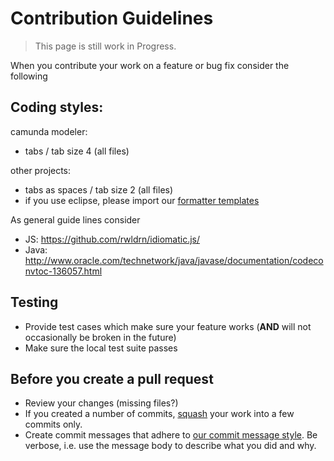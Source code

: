 Contribution Guidelines
=======================

> This page is still work in Progress.

When you contribute your work on a feature or bug fix consider the following

## Coding styles:

camunda modeler:
 * tabs / tab size 4 (all files)
 
other projects: 
 * tabs as spaces / tab size 2 (all files)
 * if you use eclipse, please import our [formatter templates](https://github.com/camunda/camunda-bpm-platform/tree/master/settings/eclipse)

As general guide lines consider
 * JS: https://github.com/rwldrn/idiomatic.js/
 * Java: http://www.oracle.com/technetwork/java/javase/documentation/codeconvtoc-136057.html

## Testing
 * Provide test cases which make sure your feature works (__AND__ will not occasionally be broken in the future)
 * Make sure the local test suite passes

## Before you create a pull request
 * Review your changes (missing files?)
 * If you created a number of commits, [squash](http://gitready.com/advanced/2009/02/10/squashing-commits-with-rebase.html) your work into a few commits only.
 * Create commit messages that adhere to [our commit message style](COMMIT_MESSAGES.md). Be verbose, i.e. use the message body to describe what you did and why.

